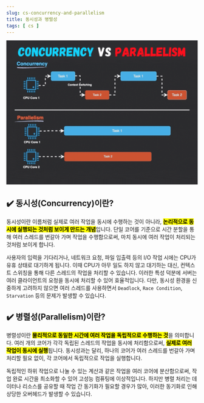 ```yaml
---
slug: cs-concurrency-and-parallelism
title: 동시성과 병렬성
tags: [ cs ]
---
```


![Concurrency and Parallelism](img/concurrency-and-parallelism.png)

## ✔️ 동시성(Concurrency)이란?
동시성이란 이름처럼 실제로 여러 작업을 동시에 수행하는 것이 아니라, <mark>**논리적으로 동시에 실행되는 것처럼 보이게 만드는 개념**</mark>입니다. 단일 코어를 기준으로 시간 분할을 통해 여러 스레드를 번갈아 가며 작업을 수행함으로써, 마치 동시에 여러 작업이 처리되는 것처럼 보이게 합니다.

사용자의 입력을 기다리거나, 네트워크 요청, 파일 입출력 등의 I/O 작업 시에는 CPU가 유휴 상태로 대기하게 됩니다. 이때 CPU가 아무 일도 하지 않고 대기하는 대신, 컨텍스트 스위칭을 통해 다른 스레드의 작업을 처리할 수 있습니다. 이러한 특성 덕분에 서버는 여러 클라이언트의 요청을 동시에 처리할 수 있어 효율적입니다. 다만, 동시성 환경을 신중하게 고려하지 않으면 여러 스레드를 사용하면서 `Deadlock`, `Race Condition`, `Starvation` 등의 문제가 발생할 수 있습니다.

## ✔️ 병렬성(Parallelism)이란?
병렬성이란 <mark>**물리적으로 동일한 시간에 여러 작업을 독립적으로 수행하는 것**</mark>을 의미합니다. 여러 개의 코어가 각각 독립된 스레드의 작업을 동시에 처리함으로써, <mark>**실제로 여러 작업이 동시에 실행**</mark>됩니다. 동시성과는 달리, 하나의 코어가 여러 스레드를 번갈아 가며 처리할 필요 없이, 각 코어에서 독립적으로 작업을 실행합니다.

독립적인 하위 작업으로 나눌 수 있는 계산과 같은 작업을 여러 코어에 분산함으로써, 작업 완료 시간을 최소화할 수 있어 고성능 컴퓨팅에 이상적입니다. 하지만 병렬 처리는 데이터나 리소스를 공유할 때 작업 간 동기화가 필요할 경우가 많아, 이러한 동기화로 인해 상당한 오버헤드가 발생할 수 있습니다.